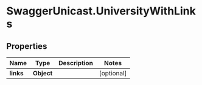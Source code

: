 # SwaggerUnicast.UniversityWithLinks

## Properties

Name | Type | Description | Notes
------------ | ------------- | ------------- | -------------
**links** | **Object** |  | [optional] 


